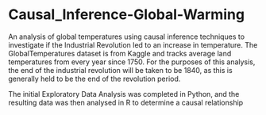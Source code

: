 # Causal_Inference-Global-Warming
An analysis of global temperatures using causal inference techniques to investigate if the Industrial Revolution led to an increase in temperature.
The GlobalTemperatures dataset is from Kaggle and tracks average land temperatures from every year since 1750.
For the purposes of this analysis, the end of the industrial revolution will be taken to be 1840, as this is generally held to be the end of the revolution period.

The initial Exploratory Data Analysis was completed in Python, and the resulting data was then analysed in R to determine a causal relationship
